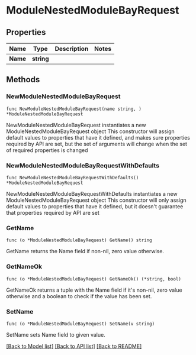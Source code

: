 # ModuleNestedModuleBayRequest

## Properties

Name | Type | Description | Notes
------------ | ------------- | ------------- | -------------
**Name** | **string** |  | 

## Methods

### NewModuleNestedModuleBayRequest

`func NewModuleNestedModuleBayRequest(name string, ) *ModuleNestedModuleBayRequest`

NewModuleNestedModuleBayRequest instantiates a new ModuleNestedModuleBayRequest object
This constructor will assign default values to properties that have it defined,
and makes sure properties required by API are set, but the set of arguments
will change when the set of required properties is changed

### NewModuleNestedModuleBayRequestWithDefaults

`func NewModuleNestedModuleBayRequestWithDefaults() *ModuleNestedModuleBayRequest`

NewModuleNestedModuleBayRequestWithDefaults instantiates a new ModuleNestedModuleBayRequest object
This constructor will only assign default values to properties that have it defined,
but it doesn't guarantee that properties required by API are set

### GetName

`func (o *ModuleNestedModuleBayRequest) GetName() string`

GetName returns the Name field if non-nil, zero value otherwise.

### GetNameOk

`func (o *ModuleNestedModuleBayRequest) GetNameOk() (*string, bool)`

GetNameOk returns a tuple with the Name field if it's non-nil, zero value otherwise
and a boolean to check if the value has been set.

### SetName

`func (o *ModuleNestedModuleBayRequest) SetName(v string)`

SetName sets Name field to given value.



[[Back to Model list]](../README.md#documentation-for-models) [[Back to API list]](../README.md#documentation-for-api-endpoints) [[Back to README]](../README.md)


